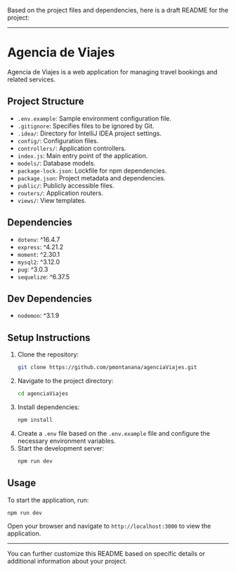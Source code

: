 Based on the project files and dependencies, here is a draft README for the project:

---

# Agencia de Viajes

Agencia de Viajes is a web application for managing travel bookings and related services.

## Project Structure

- `.env.example`: Sample environment configuration file.
- `.gitignore`: Specifies files to be ignored by Git.
- `.idea/`: Directory for IntelliJ IDEA project settings.
- `config/`: Configuration files.
- `controllers/`: Application controllers.
- `index.js`: Main entry point of the application.
- `models/`: Database models.
- `package-lock.json`: Lockfile for npm dependencies.
- `package.json`: Project metadata and dependencies.
- `public/`: Publicly accessible files.
- `routers/`: Application routers.
- `views/`: View templates.

## Dependencies

- `dotenv`: ^16.4.7
- `express`: ^4.21.2
- `moment`: ^2.30.1
- `mysql2`: ^3.12.0
- `pug`: ^3.0.3
- `sequelize`: ^6.37.5

## Dev Dependencies

- `nodemon`: ^3.1.9

## Setup Instructions

1. Clone the repository:
   ```sh
   git clone https://github.com/pmontanana/agenciaViajes.git
   ```
2. Navigate to the project directory:
   ```sh
   cd agenciaViajes
   ```
3. Install dependencies:
   ```sh
   npm install
   ```
4. Create a `.env` file based on the `.env.example` file and configure the necessary environment variables.
5. Start the development server:
   ```sh
   npm run dev
   ```

## Usage

To start the application, run:
```sh
npm run dev
```

Open your browser and navigate to `http://localhost:3000` to view the application.

---

You can further customize this README based on specific details or additional information about your project.